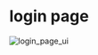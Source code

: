 # login page

![login_page_ui](https://user-images.githubusercontent.com/64749647/174271765-1e0df976-c472-4599-af6d-bd436dc5a335.png)
